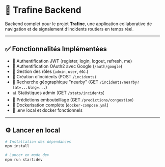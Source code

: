 # 🚀 Trafine Backend

Backend complet pour le projet **Trafine**, une application collaborative de navigation et de signalement d’incidents routiers en temps réel.

---

## ✅ Fonctionnalités Implémentées

- 🔐 Authentification JWT (register, login, logout, refresh, me)
- 🪪 Authentification OAuth2 avec Google (`/auth/google`)
- 👥 Gestion des rôles (`admin`, `user`, etc.)
- 📍 Création d’incidents (POST `/incidents`)
- 🧭 Recherche géographique "nearby" (GET `/incidents/nearby?lat=...&lng=...`)
- 📊 Statistiques admin (GET `/stats/incidents`)
- 🔮 Prédictions embouteillage (GET `/predictions/congestion`)
- 🐳 Dockerisation complète (`docker-compose.yml`)
- 🔐 .env local et docker fonctionnels

---

## ⚙️ Lancer en local

```bash
# Installation des dépendances
npm install

# Lancer en mode dev
npm run start:dev
